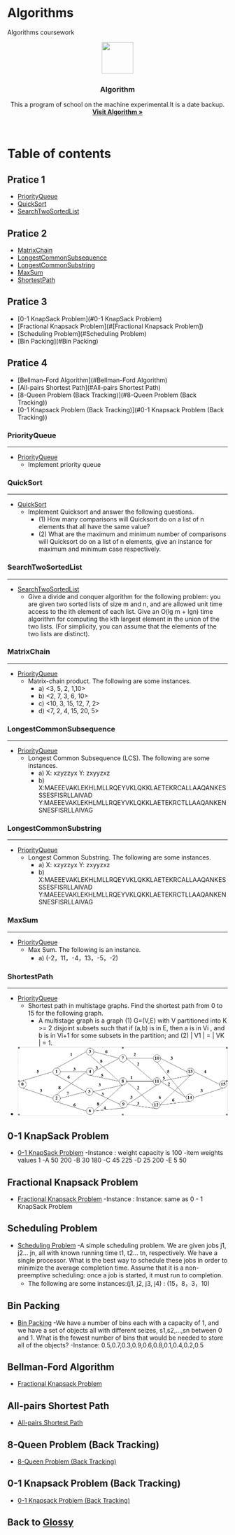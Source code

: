 ﻿# Algorithms
Algorithms coursework

<p align="center">
  <a href="https://github.com/Glossy">
    <img src="https://avatars1.githubusercontent.com/u/20094589?v=3&s=460" width=72 height=72>
  </a>

  <h3 align="center">Algorithm</h3>

  <p align="center">
    This a program of school on the machine experimental.It is a date backup. 
    <br>
    <a href="https://github.com/Glossy/Algorithms"><strong>Visit Algorithm &raquo;</strong></a>
  </p>
</p>

<br>

# Table of contents

## Pratice 1
- [PriorityQueue](#PriorityQueue)
- [QuickSort](#QuickSort)
- [SearchTwoSortedList](#SearchTwoSortedList)

## Pratice 2
- [MatrixChain](#MatrixChain)
- [LongestCommonSubsequence](#LongestCommonSubsequence)
- [LongestCommonSubstring](#LongestCommonSubstring)
- [MaxSum](#MaxSum)
- [ShortestPath](#ShortestPath)

## Pratice 3
- [0-1 KnapSack Problem](#0-1 KnapSack Problem)
- [Fractional Knapsack Problem](#[Fractional Knapsack Problem])
- [Scheduling Problem](#Scheduling Problem)
- [Bin Packing](#Bin Packing)

## Pratice 4
- [Bellman-Ford Algorithm](#Bellman-Ford Algorithm)
- [All-pairs Shortest Path](#All-pairs Shortest Path)
- [8-Queen Problem (Back Tracking)](#8-Queen Problem (Back Tracking))
- [0-1 Knapsack Problem (Back Tracking)](#0-1 Knapsack Problem (Back Tracking))

### PriorityQueue
---
- [PriorityQueue](https://github.com/Glossy/Algorithms/tree/master/14130130231_%E5%90%B4%E5%A4%A9%E6%88%90(Pratice1)/Pratice1/src/pers)
    - Implement priority queue

### QuickSort
---
- [QuickSort](https://github.com/Glossy/Algorithms/tree/master/14130130231_%E5%90%B4%E5%A4%A9%E6%88%90(Pratice1)/Pratice1/src/pers)
    - Implement Quicksort and answer the following questions. 
        - (1) How many comparisons will Quicksort do on a list of n elements that all have the same value? 
        - (2) What are the maximum and minimum number of comparisons will Quicksort do on a list of n elements, give an instance for maximum and minimum case respectively.

### SearchTwoSortedList
---
- [SearchTwoSortedList](https://github.com/Glossy/Algorithms/tree/master/14130130231_%E5%90%B4%E5%A4%A9%E6%88%90(Pratice2)/Pratice2/src)
    - Give a divide and conquer algorithm for the following problem: you are given two sorted lists of size m and n, and are allowed unit time access to the ith element of each list. Give an O(lg m + lgn) time algorithm for computing the kth largest element in the union of the two lists. (For simplicity, you can assume that the elements of the two lists are distinct).

### MatrixChain
---
- [PriorityQueue](https://github.com/Glossy/Algorithms/tree/master/14130130231_%E5%90%B4%E5%A4%A9%E6%88%90(Pratice2)/Pratice2/src)
    - Matrix-chain product. The following are some instances.
    	- a)	<3, 5, 2, 1,10>
    	- b)	<2, 7, 3, 6, 10>
    	- c)	<10, 3, 15, 12, 7, 2>
    	- d)	<7, 2, 4, 15, 20, 5>


### LongestCommonSubsequence
---
- [PriorityQueue](https://github.com/Glossy/Algorithms/tree/master/14130130231_%E5%90%B4%E5%A4%A9%E6%88%90(Pratice2)/Pratice2/src)
    - Longest Common Subsequence (LCS). The following are some instances.
    	- a)	X: xzyzzyx   Y: zxyyzxz
    	- b)	X:MAEEEVAKLEKHLMLLRQEYVKLQKKLAETEKRCALLAAQANKESSSESFISRLLAIVAD               
    	    	Y:MAEEEVAKLEKHLMLLRQEYVKLQKKLAETEKRCTLLAAQANKENSNESFISRLLAIVAG


### LongestCommonSubstring
---
- [PriorityQueue](https://github.com/Glossy/Algorithms/tree/master/14130130231_%E5%90%B4%E5%A4%A9%E6%88%90(Pratice2)/Pratice2/src)
    - Longest Common Substring. The following are some instances.
    	- a)	X: xzyzzyx   Y: zxyyzxz
    	- b)	X:MAEEEVAKLEKHLMLLRQEYVKLQKKLAETEKRCALLAAQANKESSSESFISRLLAIVAD               
    		Y:MAEEEVAKLEKHLMLLRQEYVKLQKKLAETEKRCTLLAAQANKENSNESFISRLLAIVAG


### MaxSum
---
- [PriorityQueue](https://github.com/Glossy/Algorithms/tree/master/14130130231_%E5%90%B4%E5%A4%A9%E6%88%90(Pratice2)/Pratice2/src)
    - Max Sum. The following is an instance.
	    - a)	(-2，11，-4，13，-5，-2)


### ShortestPath
---
- [PriorityQueue](https://github.com/Glossy/Algorithms/tree/master/14130130231_%E5%90%B4%E5%A4%A9%E6%88%90(Pratice2)/Pratice2/src)
    - Shortest path in multistage graphs. Find the shortest path from 0 to 15 for the following graph.
	    - A multistage graph is a graph (1) G=(V,E) with V partitioned into K >= 2 disjoint subsets such that if (a,b) is in E, then a is in Vi , and b is in Vi+1 for some subsets in the partition; and (2) | V1 | = | VK | = 1.
- ![image](https://github.com/Glossy/Algorithms/blob/master/14130130231_%E5%90%B4%E5%A4%A9%E6%88%90(Pratice4)/shortest.png)

0-1 KnapSack Problem
---
- [0-1 KnapSack Problem](https://github.com/Glossy/Algorithms/tree/master/14130130231_%E5%90%B4%E5%A4%A9%E6%88%90(Pratice3)/Pratice3/src)
    -Instance : weight capacity is 100
	-item	weights	values
1	-A	50	200
	-B	30	180
	-C	45	225
	-D	25	200
	-E	5	50


Fractional Knapsack Problem
---
- [Fractional Knapsack Problem](https://github.com/Glossy/Algorithms/tree/master/14130130231_%E5%90%B4%E5%A4%A9%E6%88%90(Pratice3)/Pratice3/src)
    -Instance : Instance: same as 0 - 1 KnapSack Problem


Scheduling Problem
---
- [Scheduling Problem](https://github.com/Glossy/Algorithms/tree/master/14130130231_%E5%90%B4%E5%A4%A9%E6%88%90(Pratice3)/Pratice3/src)
    -A simple scheduling problem. We are given jobs j1, j2… jn, all with known running time t1, t2… tn, respectively. We have a single processor. What is the best way to schedule these jobs in order to minimize the average completion time. Assume that it is a non-preemptive scheduling: once a job is started, it must run to completion.
	- The following are some instances:(j1, j2, j3, j4) : (15，8，3，10)


Bin Packing
---
- [Bin Packing](https://github.com/Glossy/Algorithms/tree/master/14130130231_%E5%90%B4%E5%A4%A9%E6%88%90(Pratice3)/Pratice3/src)
    -We have a number of bins each with a capacity of 1, and we have a set of objects all with different seizes, s1,s2,…,sn between 0 and 1. What is the fewest number of bins that would be needed to store all of the objects?
	-Instance: 0.5,0.7,0.3,0.9,0.6,0.8,0.1,0.4,0.2,0.5


Bellman-Ford Algorithm
---
- [Fractional Knapsack Problem](https://github.com/Glossy/Algorithms/tree/master/14130130231_%E5%90%B4%E5%A4%A9%E6%88%90(Pratice4))


All-pairs Shortest Path
---
- [All-pairs Shortest Path](https://github.com/Glossy/Algorithms/tree/master/14130130231_%E5%90%B4%E5%A4%A9%E6%88%90(Pratice4))


8-Queen Problem (Back Tracking)
---
- [8-Queen Problem (Back Tracking)](https://github.com/Glossy/Algorithms/tree/master/14130130231_%E5%90%B4%E5%A4%A9%E6%88%90(Pratice4))


0-1 Knapsack Problem (Back Tracking)
---
- [0-1 Knapsack Problem (Back Tracking)](https://github.com/Glossy/Algorithms/tree/master/14130130231_%E5%90%B4%E5%A4%A9%E6%88%90(Pratice4))
    

## Back to [Glossy](https://github.com/Glossy)





